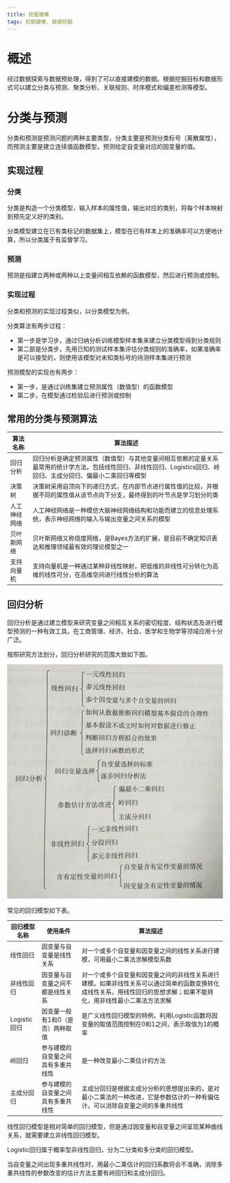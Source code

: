 ```yaml
---
title: 挖掘建模
tags: 挖掘建模, 数据挖掘
---
```


# 概述

经过数据探索与数据预处理，得到了可以直接建模的数据。根据挖掘目标和数据形式可以建立分类与预测、聚类分析、关联规则、时序模式和偏差检测等模型。

# 分类与预测

分类和预测是预测问题的两种主要类型，分类主要是预测分类标号（离散属性），而预测主要是建立连续值函数模型，预测给定自变量对应的因变量的值。

## 实现过程

### 分类

分类是构造一个分类模型，输入样本的属性值，输出对应的类别，将每个样本映射到预先定义好的类别。

分类模型建立在已有类标记的数据集上，模型在已有样本上的准确率可以方便地计算，所以分类属于有监督学习。

### 预测

预测是指建立两种或两种以上变量间相互依赖的函数模型，然后进行预测或控制。

### 实现过程

分类和预测的实现过程类似，以分类模型为例。

分类算法有两步过程：

- 第一步是学习步，通过归纳分析训练模型样本集来建立分类模型得到分类规则
- 第二部是分类步，先用已知的测试样本集评估分类规则的准确率，如果准确率是可以接受的，则使用该模型对未知类标号的待测样本集进行预测

预测模型的实现也有两步：

- 第一步，是通过训练集建立预测属性（数值型）的函数模型
- 第二步，在模型通过检验后进行预测或控制

## 常用的分类与预测算法

| 算法名称   | 算法描述                                     |
| ------ | ---------------------------------------- |
| 回归分析   | 回归分析是确定预测属性（数值型）与其他变量间相互依赖的定量关系最常用的统计学方法。包括线性回归、非线性回归、Logistics回归、岭回归、主成分回归、偏最小二乘回归等模型 |
| 决策树    | 决策树采用自顶向下的递归方式，在内部节点进行属性值的比较，并根据不同的属性值从该节点向下分支，最终得到的叶节点是学习划分的类 |
| 人工神经网络 | 人工神经网络是一种模仿大脑神经网络结构和功能而建立的信息处理系统，表示神经网络的输入与输出变量之间关系的模型 |
| 贝叶斯网络  | 贝叶斯网络又称信度网络，是Bayes方法的扩展，是目前不确定知识表达和推理领域最有效的理论模型之一 |
| 支持向量机  | 支持向量机是一种通过某种非线性映射，把低维的非线性可分转化为高维的线性可分，在高维空间进行线性分析的算法 |

## 回归分析

回归分析是通过建立模型来研究变量之间相互关系的密切程度、结构状态及进行模型预测的一种有效工具。在工商管理、经济、社会、医学和生物学等领域应用十分广泛。

按照研究方法划分，回归分析研究的范围大致如下图。

<img src="img/Minig-Modeling-01.jpg" style="width:500; height:500;" />

常见的回归模型如下表。

| 回归模型名称     | 使用条件              | 算法描述                                     |
| ---------- | ----------------- | ---------------------------------------- |
| 线性回归       | 因变量与自变量是线性关系      | 对一个或多个自变量和因变量之间的线性关系进行建模，可用最小二乘法求解模型系数   |
| 非线性回归      | 因变量与自变量之间不都是线性关系  | 对一个或多个自变量和因变量之间的非线性关系进行建模。如果非线性关系可以通过简单的函数变换转化成线性关系，用线性回归的思想求解；如果不能转化，用非线性最小二乘法方法求解 |
| Logistic回归 | 因变量一般有1和0（是否）两种取值 | 是广义线性回归模型的特例，利用Logistic函数将因变量的取值范围控制在0和1之间，表示取值为1的概率 |
| 岭回归        | 参与建模的自变量之间具有多重共线性 | 是一种改变最小二乘估计的方法                           |
| 主成分回归      | 参与建模的自变量之间具有多重共线性 | 主成分回归是根据主成分分析的思想提出来的，是对最小二乘法的一种改进，它是参数估计的一种有偏估计。可以消除自变量之间的多重共线性 |

线性回归模型是相对简单的回归模型，但是通过因变量和自变量之间呈现某种曲线关系，就需要建立非线性回归模型。

Logistic回归属于概率型非线性回归，分为二分类和多分类的回归模型。

当自变量之间出现多重共线性时，用最小二乘估计的回归系数将会不准确，消除多重共线性的参数改变的估计方法主要有岭回归和主成分回归。

